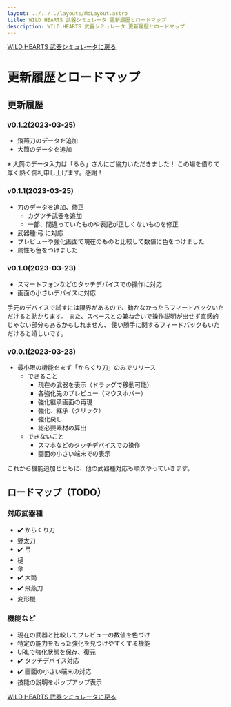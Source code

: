 ```yaml
---
layout: ../../../layouts/MdLayout.astro
title: WILD HEARTS 武器シミュレータ 更新履歴とロードマップ
description: WILD HEARTS 武器シミュレータ 更新履歴とロードマップ
---
```

[WILD HEARTS 武器シミュレータに戻る](./)

# 更新履歴とロードマップ
## 更新履歴
### v0.1.2(2023-03-25)
- 飛燕刀のデータを追加
- 大筒のデータを追加

※ 大筒のデータ入力は「るら」さんにご協力いただきました！
この場を借りて厚く熱く御礼申し上げます。感謝！

### v0.1.1(2023-03-25)
- 刀のデータを追加、修正
  - カグツチ武器を追加
  - 一部、間違っていたものや表記が正しくないものを修正
- 武器種:弓 に対応
- プレビューや強化画面で現在のものと比較して数値に色をつけました
- 属性も色をつけました

### v0.1.0(2023-03-23)
- スマートフォンなどのタッチデバイスでの操作に対応
- 画面の小さいデバイスに対応

手元のデバイスで試すには限界があるので、動かなかったらフィードバックいただけると助かります。
また、スペースとの兼ね合いで操作説明が出せず直感的じゃない部分もあるかもしれません、
使い勝手に関するフィードバックもいただけると嬉しいです。

### v0.0.1(2023-03-23)
- 最小限の機能をまず「からくり刀」のみでリリース
  - できること
    - 現在の武器を表示（ドラッグで移動可能）
    - 各強化先のプレビュー（マウスホバー）
    - 強化継承画面の再現
    - 強化、継承（クリック）
    - 強化戻し
    - 総必要素材の算出
  - できないこと
    - スマホなどのタッチデバイスでの操作
    - 画面の小さい端末での表示

これから機能追加とともに、他の武器種対応も順次やっていきます。

## ロードマップ（TODO）
### 対応武器種
- ✔️ からくり刀
- 野太刀
- ✔️ 弓
- 槌
- 傘
- ✔️ 大筒
- ✔️ 飛燕刀
- 変形棍

### 機能など
- 現在の武器と比較してプレビューの数値を色づけ
- 特定の能力をもった強化を見つけやすくする機能
- URLで強化状態を保存、復元
- ✔️ タッチデバイス対応
- ✔️ 画面の小さい端末の対応
- 技能の説明をポップアップ表示

[WILD HEARTS 武器シミュレータに戻る](./)

